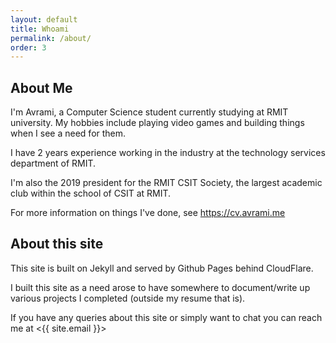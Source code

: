 ```yaml
---
layout: default
title: Whoami
permalink: /about/
order: 3
---
```


About Me
--------
I'm Avrami, a Computer Science student currently studying at RMIT university.
My hobbies include playing video games and building things when I see a need for them.

I have 2 years experience working in the industry at the technology services department of RMIT.

I'm also the 2019 president for the RMIT CSIT Society, the largest academic club within the school of CSIT at RMIT.

For more information on things I've done, see <https://cv.avrami.me>

About this site
-------
This site is built on Jekyll and served by Github Pages behind CloudFlare.

I built this site as a need arose to have somewhere to document/write up various projects I completed (outside my resume that is).

If you have any queries about this site or simply want to chat you can reach me at <{{ site.email }}> 